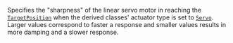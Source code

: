 Specifies the "sharpness" of the linear servo motor in reaching the
[`TargetPosition`](https://create.roblox.com/docs/reference/engine/classes/SlidingBallConstraint#TargetPosition) when the
derived classes' actuator type is set to [`Servo`](https://create.roblox.com/docs/reference/engine/enums/ActuatorType). Larger
values correspond to faster a response and smaller values results in more
damping and a slower response.